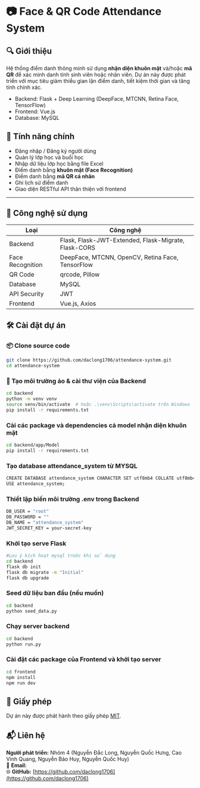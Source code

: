 # 📷 Face & QR Code Attendance System

## 🔍 Giới thiệu

Hệ thống điểm danh thông minh sử dụng **nhận diện khuôn mặt** và/hoặc **mã QR** để xác minh danh tính sinh viên hoặc nhân viên. Dự án này được phát triển với mục tiêu giảm thiểu gian lận điểm danh, tiết kiệm thời gian và tăng tính chính xác.

- Backend: Flask + Deep Learning (DeepFace, MTCNN, Retina Face, TensorFlow)
- Frontend: Vue.js
- Database: MySQL

## 🎯 Tính năng chính

- Đăng nhập / Đăng ký người dùng
- Quản lý lớp học và buổi học
- Nhập dữ liệu lớp học bằng file Excel
- Điểm danh bằng **khuôn mặt (Face Recognition)**
- Điểm danh bằng **mã QR cá nhân**
- Ghi lịch sử điểm danh
- Giao diện RESTful API thân thiện với frontend

---

## 🧰 Công nghệ sử dụng

| Loại             | Công nghệ                                            |
| ---------------- | ---------------------------------------------------- |
| Backend          | Flask, Flask-JWT-Extended, Flask-Migrate, Flask-CORS |
| Face Recognition | DeepFace, MTCNN, OpenCV, Retina Face, TensorFlow     |
| QR Code          | qrcode, Pillow                                       |
| Database         | MySQL                                                |
| API Security     | JWT                                                  |
| Frontend         | Vue.js, Axios                                        |

## 🛠️ Cài đặt dự án

### 📦 Clone source code

```bash
git clone https://github.com/daclong1706/attendance-system.git
cd attendance-system
```

### 🐍 Tạo môi trường ảo & cài thư viện của Backend

```bash
cd backend
python -m venv venv
source venv/bin/activate  # hoặc .\venv\Scripts\activate trên Windows
pip install -r requirements.txt
```

### Cài các package và dependencies cả model nhận diện khuôn mặt

```bash
cd backend/app/Model
pip install -r requirements.txt
```

### Tạo database attendance_system từ MYSQL

```bash
CREATE DATABASE attendance_system CHARACTER SET utf8mb4 COLLATE utf8mb4_unicode_ci;
USE attendance_system;
```

### Thiết lập biến môi trường .env trong Backend

```bash
DB_USER = "root"
DB_PASSWORD = ""
DB_NAME = "attendance_system"
JWT_SECRET_KEY = your-secret-key
```

### Khởi tạo serve Flask

```bash
#Lưu ý kích hoạt mysql trước khi sử dụng
cd backend
flask db init
flask db migrate -m "Initial"
flask db upgrade
```

### Seed dữ liệu ban đầu (nếu muốn)

```bash
cd backend
python seed_data.py
```

### Chạy server backend

```bash
cd backend
python run.py
```

### Cài đặt các package của Frontend và khởi tạo server

```bash
cd frontend
npm install
npm run dev
```

## 📄 Giấy phép

Dự án này được phát hành theo giấy phép [MIT](./LICENSE).

## 📬 Liên hệ

**Người phát triển:** Nhóm 4 (Nguyễn Đắc Long, Nguyễn Quốc Hưng, Cao Vinh Quang, Nguyễn Bảo Huy, Nguyễn Quốc Huy)  
📧 **Email:**  
🌐 **GitHub:** [https://github.com/daclong1706](https://github.com/daclong1706)

<!-- ## Frontend

npm install
npm run dev

## Backend

pip install -r requirements.txt

flask db init
flask db migrate -m "Initial"
flask db upgrade


## Hướng dẫn chạy code
### B1: Cài đặt các thư viện cần thiết
 pip install -r requirements.txt
### B2: Thực hiện chạy code file register_user.py để tạo ra học sinh mới. Với mội học sinh mới cần cung cấp 5 tấm hình. Các tấm hình này sẽ được chuyển sang file numpy và bị xóa đi.
### B3: Thực hiện chạy file mark_attendance.py để điểm danh. Người điểm danh sẽ chụp 1 tấm ảnh và code sẽ so sánh độ tương đồng với các embedding đang có trong database. Nếu điểm danh thành công thông tin của học sinh sẽ được lưu vào file attendance.csv	 -->


